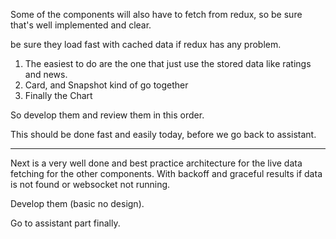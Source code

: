 Some of the components will also have to fetch from redux,
so be sure that's well implemented and clear.

be sure they load fast with cached data if redux has any problem.

1. The easiest to do are the one that just use the stored data like ratings and news.
2. Card, and Snapshot kind of go together
3. Finally the Chart

So develop them and review them in this order.

This should be done fast and easily today, before we go back to assistant.



--- --- ---


Next is a very well done and best practice architecture for the live data fetching for the other components. With backoff and graceful results if data is not found or websocket not running.

Develop them (basic no design).

Go to assistant part finally.